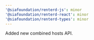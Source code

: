 ```yaml
---
'@siafoundation/renterd-js': minor
'@siafoundation/renterd-react': minor
'@siafoundation/renterd-types': minor
---
```


Added new combined hosts API.
